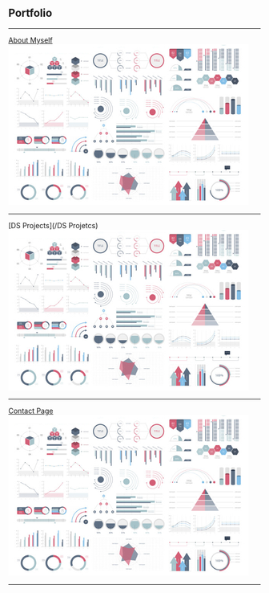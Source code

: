 ## Portfolio

---


[About Myself](/about_myself)
<img src="images/dummy_thumbnail.jpg?raw=true"/>

---
[DS Projects](/DS Projetcs)
<img src="images/dummy_thumbnail.jpg?raw=true"/>

---
[Contact Page](/contact_info)
<img src="images/dummy_thumbnail.jpg?raw=true"/>

---
